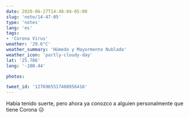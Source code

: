 ```yaml
---
date: 2020-06-27T14:48:04-05:00
slug: 'note/14-47-05'
type: 'notes'
lang: 'es'
tags:
- 'Corona Virus'
weather: '29.6°C'
weather_summary: 'Húmedo y Mayormente Nublado'
weather_icon: 'partly-cloudy-day'
lat: '25.786'
long: '-100.44'

photos:

tweet_id: '1276965517408956416'
---
```

Había tenido suerte, pero ahora ya conozco a alguien personalmente que tiene Corona 😥 